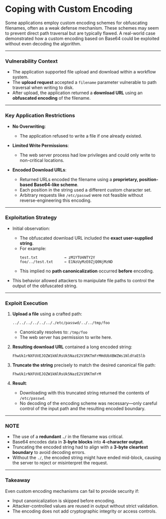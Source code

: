 # Coping with Custom Encoding

Some applications employ custom encoding schemes for obfuscating filenames, often as a weak defense mechanism. These schemes may seem to prevent direct path traversal but are typically flawed. A real-world case demonstrated how a custom encoding based on Base64 could be exploited without even decoding the algorithm.

---

### Vulnerability Context

* The application supported file upload and download within a workflow system.
* The **upload request** accepted a `filename` parameter vulnerable to path traversal when writing to disk.
* After upload, the application returned a **download URL** using an **obfuscated encoding** of the filename.

---

### Key Application Restrictions

* **No Overwriting**:
  * The application refused to write a file if one already existed.

* **Limited Write Permissions**:
  * The web server process had low privileges and could only write to non-critical locations.

* **Encoded Download URLs**:
  * Returned URLs encoded the filename using a **proprietary, position-based Base64-like scheme**.
  * Each position in the string used a different custom character set.
  * Arbitrary requests like `/etc/passwd` were not feasible without reverse-engineering this encoding.

---

### Exploitation Strategy

* Initial observation:
  * The obfuscated download URL included the **exact user-supplied string**.
  * For example:
    ```
    test.txt            → zM1YTU4NTY2Y
    foo/../test.txt     → E1NzUyMzE0ZjQ0NjMzND
    ```
  * This implied no **path canonicalization** occurred **before** encoding.

* This behavior allowed attackers to manipulate file paths to control the output of the obfuscated string.

---

### Exploit Execution

1. **Upload a file** using a crafted path:
   ```
   ../../../../../.././etc/passwd/../../tmp/foo
   ```
   * Canonically resolves to: `/tmp/foo`
   * The web server has permission to write here.

2. **Resulting download URL** contained a long encoded string:
   ```
   FhwUk1rNXFUVEJOZW1kNlRsUk5NazE2V1RKTmFrMHdUbXBWZWs1NldYaE5lb
   ```

3. **Truncate the string** precisely to match the desired canonical file path:
   ```
   FhwUk1rNXFUVEJOZW1kNlRsUk5NazE2V1RKTmFrM
   ```

4. **Result**:
   * Downloading with this truncated string returned the contents of `/etc/passwd`.
   * No decoding of the encoding scheme was necessary—only careful control of the input path and the resulting encoded boundary.

---

### NOTE

* The use of a **redundant `./`** in the filename was critical.
* Base64 encodes data in **3-byte blocks** into **4-character output**.
* Truncating the encoded string had to align with a **3-byte cleartext boundary** to avoid decoding errors.
* Without the `./`, the encoded string might have ended mid-block, causing the server to reject or misinterpret the request.

---

### Takeaway

Even custom encoding mechanisms can fail to provide security if:
* Input canonicalization is skipped before encoding.
* Attacker-controlled values are reused in output without strict validation.
* The encoding does not add cryptographic integrity or access controls.
